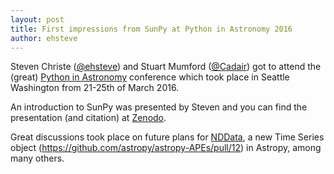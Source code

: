 ```yaml
---
layout: post
title: First impressions from SunPy at Python in Astronomy 2016
author: ehsteve
---
```

Steven Christe ([@ehsteve](https://github.com/ehsteve)) and Stuart Mumford ([@Cadair](https://github.com/ehsteve)) got to attend the (great) 
[Python in Astronomy](http://python-in-astronomy.github.io/2016/) conference
which took place in Seattle Washington from 21-25th of March 2016.

An introduction to SunPy was presented by Steven and you can find the presentation 
(and citation) at [Zenodo](https://zenodo.org/record/48637). 

Great discussions took place on future plans for [NDData](http://docs.astropy.org/en/stable/nddata/index.html), 
a new Time Series object (https://github.com/astropy/astropy-APEs/pull/12) in Astropy, among many others.
